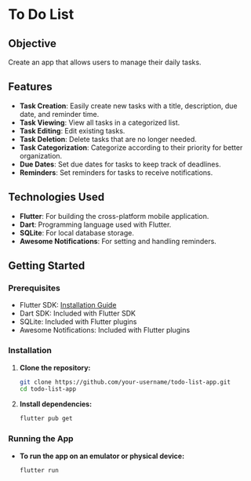 # To Do List

## Objective
Create an app that allows users to manage their daily tasks.

## Features
- **Task Creation**: Easily create new tasks with a title, description, due date, and reminder time.
- **Task Viewing**: View all tasks in a categorized list.
- **Task Editing**: Edit existing tasks.
- **Task Deletion**: Delete tasks that are no longer needed.
- **Task Categorization**: Categorize according to their priority for better organization.
- **Due Dates**: Set due dates for tasks to keep track of deadlines.
- **Reminders**: Set reminders for tasks to receive notifications.

## Technologies Used
- **Flutter**: For building the cross-platform mobile application.
- **Dart**: Programming language used with Flutter.
- **SQLite**: For local database storage.
- **Awesome Notifications**: For setting and handling reminders.

## Getting Started

### Prerequisites
- Flutter SDK: [Installation Guide](https://flutter.dev/docs/get-started/install)
- Dart SDK: Included with Flutter SDK
- SQLite: Included with Flutter plugins
- Awesome Notifications: Included with Flutter plugins 

### Installation
1. **Clone the repository:**
    ```bash
    git clone https://github.com/your-username/todo-list-app.git
    cd todo-list-app
    ```

2. **Install dependencies:**
    ```bash
    flutter pub get
    ```

### Running the App
- **To run the app on an emulator or physical device:**
    ```bash
    flutter run
    ```


